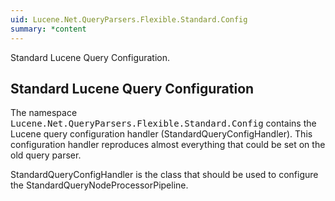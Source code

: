 ```yaml
---
uid: Lucene.Net.QueryParsers.Flexible.Standard.Config
summary: *content
---
```


<!--
 Licensed to the Apache Software Foundation (ASF) under one or more
 contributor license agreements.  See the NOTICE file distributed with
 this work for additional information regarding copyright ownership.
 The ASF licenses this file to You under the Apache License, Version 2.0
 (the "License"); you may not use this file except in compliance with
 the License.  You may obtain a copy of the License at

     http://www.apache.org/licenses/LICENSE-2.0

 Unless required by applicable law or agreed to in writing, software
 distributed under the License is distributed on an "AS IS" BASIS,
 WITHOUT WARRANTIES OR CONDITIONS OF ANY KIND, either express or implied.
 See the License for the specific language governing permissions and
 limitations under the License.
-->


Standard Lucene Query Configuration.

## Standard Lucene Query Configuration

The namespace <tt>Lucene.Net.QueryParsers.Flexible.Standard.Config</tt> contains the Lucene query configuration handler (StandardQueryConfigHandler). This configuration handler reproduces almost everything that could be set on the old query parser. 

StandardQueryConfigHandler is the class that should be used to configure the StandardQueryNodeProcessorPipeline. 